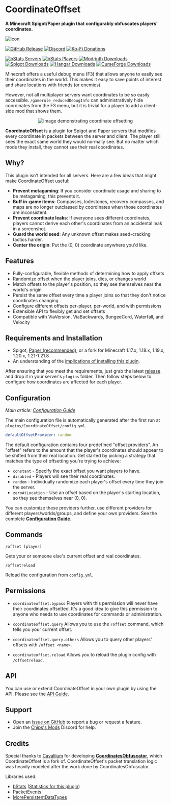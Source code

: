CoordinateOffset
================
**A Minecraft Spigot/Paper plugin that configurably obfuscates players' coordinates.**

![Icon](.github/img/icon128.png)

[![GitHub Release](https://img.shields.io/github/v/release/joshuaprince/CoordinateOffset?link=https%3A%2F%2Fgithub.com%2Fjoshuaprince%2FCoordinateOffset%2Freleases)](https://github.com/joshuaprince/CoordinateOffset/releases)
[![Discord](https://img.shields.io/discord/1258675512583389236?logo=discord&logoColor=7389D8&label=discord&color=7389D8&link=https%3A%2F%2Fdiscord.gg%2FV3xYtqU9JU)](https://discord.gg/V3xYtqU9JU)
[![Ko-Fi Donations](https://img.shields.io/badge/ko--fi-jtprince-red?logo=ko-fi)](https://ko-fi.com/jtprince)

[![bStats Servers](https://img.shields.io/bstats/servers/19988?color=lightblue&link=https%3A%2F%2Fbstats.org%2Fplugin%2Fbukkit%2FCoordinateOffset%2F19988)](https://bstats.org/plugin/bukkit/CoordinateOffset/19988)
[![bStats Players](https://img.shields.io/bstats/players/19988?color=lightblue&link=https%3A%2F%2Fbstats.org%2Fplugin%2Fbukkit%2FCoordinateOffset%2F19988)](https://bstats.org/plugin/bukkit/CoordinateOffset/19988)
[![Modrinth Downloads](https://img.shields.io/modrinth/dt/coordinateoffset?logo=modrinth&label=modrinth&link=https%3A%2F%2Fmodrinth.com%2Fplugin%2Fcoordinateoffset)](https://modrinth.com/plugin/coordinateoffset)
[![Spigot Downloads](https://img.shields.io/spiget/downloads/111292?logo=spigotmc&logoColor=yellow&label=spigot&color=yellow&link=https%3A%2F%2Fwww.spigotmc.org%2Fresources%2Fcoordinateoffset.111292%2F)](https://www.spigotmc.org/resources/coordinateoffset.111292/)
[![Hangar Downloads](https://img.shields.io/hangar/dt/CoordinateOffset?logo=paper&label=hangar&color=blue&link=https%3A%2F%2Fhangar.papermc.io%2Fjtchips%2FCoordinateOffset)](https://hangar.papermc.io/jtchips/CoordinateOffset)
[![CurseForge Downloads](https://img.shields.io/curseforge/dt/889789?logo=curseforge&logoColor=orange&label=bukkitdev&color=orange&link=https%3A%2F%2Fdev.bukkit.org%2Fprojects%2Fcoordinateoffset)](https://dev.bukkit.org/projects/coordinateoffset)

Minecraft offers a useful debug menu (F3) that allows anyone to easily see their coordinates in the world.
This makes it easy to save points of interest and share locations with friends (or enemies).

However, not all multiplayer servers want coordinates to be so easily accessible. `/gamerule reducedDebugInfo` can
administratively hide coordinates from the F3 menu, but it is trivial for a player to add a client-side mod that
shows them.

<p align="center">
<img src=".github/img/end.png" alt="Image demonstrating coordinate offsetting">
</p>

**CoordinateOffset** is a plugin for Spigot and Paper servers that modifies every coordinate in packets between the
server and client. The player still sees the exact same world they would normally see. But no matter which mods they
install, they cannot see their real coordinates.

Why?
----
This plugin isn't intended for all servers. Here are a few ideas that might make CoordinateOffset useful:
* **Prevent metagaming**: If you consider coordinate usage and sharing to be metagaming, this prevents it.
* **Buff in-game items**: Compasses, lodestones, recovery compasses, and maps are no longer outclassed by coordinates 
  when those coordinates are inconsistent.
* **Prevent coordinate leaks**: If everyone sees different coordinates, players cannot derive each other's coordinates
  from an accidental leak in a screenshot.
* **Guard the world seed**: Any unknown offset makes seed-cracking tactics harder.
* **Center the origin**: Put the (0, 0) coordinate anywhere you'd like.

Features
--------
* Fully-configurable, flexible methods of determining how to apply offsets
* Randomize offset when the player joins, dies, or changes world
* Match offsets to the player's position, so they see themselves near the world's origin
* Persist the same offset every time a player joins so that they don't notice coordinates changing
* Configure different offsets per-player, per-world, and with permissions
* Extensible API to flexibly get and set offsets
* Compatible with ViaVersion, ViaBackwards, BungeeCord, Waterfall, and Velocity

Requirements and Installation
-----------------------------
* Spigot, [Paper (recommended)](https://papermc.io/), or a fork for Minecraft
  1.17.x, 1.18.x, 1.19.x, 1.20.x, 1.21-1.21.8
* An understanding of the [implications of installing this
plugin](https://github.com/joshuaprince/CoordinateOffset/wiki/Implications-and-Limitations).

After ensuring that you meet the requirements, just grab the latest
[release](https://github.com/joshuaprince/CoordinateOffset/releases/latest) and drop it in your server's `plugins`
folder. Then follow steps below to configure how coordinates are affected for each player.

Configuration
-------------
*Main article: [Configuration Guide](https://github.com/joshuaprince/CoordinateOffset/wiki/Configuration-Guide)*

The main configuration file is automatically generated after the first run at `plugins/CoordinateOffset/config.yml`.

```yaml
defaultOffsetProvider: random
```

The default configuration contains four predefined "offset providers". An "offset" refers to the amount that the
player's coordinates should appear to be shifted from their real location. Get started by picking a strategy that
matches the type of offsetting you're trying to achieve:
* `constant` - Specify the exact offset you want players to have.
* `disabled` - Players will see their real coordinates.
* `random` - Individually randomize each player's offset every time they join the server.
* `zeroAtLocation` - Use an offset based on the player's starting location, so they see themselves near (0, 0).

You can customize these providers further, use different providers for different players/worlds/groups, and define your
own providers. See the complete
[**Configuration Guide**](https://github.com/joshuaprince/CoordinateOffset/wiki/Configuration-Guide).

Commands
--------
```
/offset [player]
```
Gets your or someone else's current offset and real coordinates.

```
/offsetreload
```
Reload the configuration from `config.yml`.

Permissions
-----------
* `coordinateoffset.bypass`
Players with this permission will never have their coordinates offsetted.
It's a good idea to give this permission to anyone who needs to use coordinates for commands or administration.

* `coordinateoffset.query`
Allows you to use the `/offset` command, which tells you your current offset.

* `coordinateoffset.query.others`
Allows you to query other players' offsets with `/offset <name>`.

* `coordinateoffset.reload`
Allows you to reload the plugin config with `/offsetreload`.

API
---
You can use or extend CoordinateOffset in your own plugin by using the API. Please see the
[API Guide](https://github.com/joshuaprince/CoordinateOffset/wiki/API).

Support
-------
* Open an [issue on GitHub](https://github.com/joshuaprince/CoordinateOffset/issues) to report a bug or request a feature.
* Join the [Chips's Mods](https://discord.gg/V3xYtqU9JU) Discord for help.

Credits
-------
Special thanks to [Cavallium](https://github.com/cavallium) for developing
[**CoordinatesObfuscator**](https://github.com/cavallium/CoordinatesObfuscator), which CoordinateOffset is a fork of.
CoordinateOffset's packet translation logic was heavily modeled after the work done by CoordinatesObfuscator.

Libraries used:
* [bStats](https://bstats.org/) ([Statistics for this plugin](https://bstats.org/plugin/bukkit/CoordinateOffset/19988))
* [PacketEvents](https://github.com/retrooper/packetevents)
* [MorePersistentDataTypes](https://github.com/JEFF-Media-GbR/MorePersistentDataTypes)
